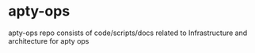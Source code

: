 # apty-ops
apty-ops repo consists of code/scripts/docs related to Infrastructure and architecture for apty ops
